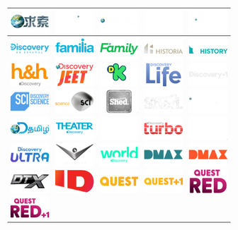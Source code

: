 | ![](https://raw.githubusercontent.com/RevGear/logo/master/Networks/Discovery/discovery.png) | ![](https://raw.githubusercontent.com/RevGear/logo/master/Networks/Discovery/DiscoveryAsia.png) | ![](https://raw.githubusercontent.com/RevGear/logo/master/Networks/Discovery/DiscoveryChannel.png) | ![](https://raw.githubusercontent.com/RevGear/logo/master/Networks/Discovery/DiscoveryChannel_1.png) | ![](https://raw.githubusercontent.com/RevGear/logo/master/Networks/Discovery/DiscoveryCivilization.png) | 
|:---:|:---:|:---:|:---:|:---:| 
| ![](https://raw.githubusercontent.com/RevGear/logo/master/Networks/Discovery/DiscoveryenEspanol.png) | ![](https://raw.githubusercontent.com/RevGear/logo/master/Networks/Discovery/DiscoveryFamilia.png) | ![](https://raw.githubusercontent.com/RevGear/logo/master/Networks/Discovery/DiscoveryFamily.png) | ![](https://raw.githubusercontent.com/RevGear/logo/master/Networks/Discovery/DiscoveryHistoria.png) | ![](https://raw.githubusercontent.com/RevGear/logo/master/Networks/Discovery/DiscoveryHistory.png) | 
| ![](https://raw.githubusercontent.com/RevGear/logo/master/Networks/Discovery/DiscoveryHomeHealth.png) | ![](https://raw.githubusercontent.com/RevGear/logo/master/Networks/Discovery/DiscoveryJeet.png) | ![](https://raw.githubusercontent.com/RevGear/logo/master/Networks/Discovery/DiscoveryKids.png) | ![](https://raw.githubusercontent.com/RevGear/logo/master/Networks/Discovery/DiscoveryLife.png) | ![](https://raw.githubusercontent.com/RevGear/logo/master/Networks/Discovery/DiscoveryPlus1.png) | 
| ![](https://raw.githubusercontent.com/RevGear/logo/master/Networks/Discovery/DiscoveryScience.png) | ![](https://raw.githubusercontent.com/RevGear/logo/master/Networks/Discovery/DiscoveryScience_1.png) | ![](https://raw.githubusercontent.com/RevGear/logo/master/Networks/Discovery/DiscoveryShed.png) | ![](https://raw.githubusercontent.com/RevGear/logo/master/Networks/Discovery/DiscoveryShed_1.png) | ![](https://raw.githubusercontent.com/RevGear/logo/master/Networks/Discovery/DiscoveryShowcase.png) | 
| ![](https://raw.githubusercontent.com/RevGear/logo/master/Networks/Discovery/DiscoveryTamil.png) | ![](https://raw.githubusercontent.com/RevGear/logo/master/Networks/Discovery/DiscoveryTheater.png) | ![](https://raw.githubusercontent.com/RevGear/logo/master/Networks/Discovery/DiscoveryTravelAndLiving.png) | ![](https://raw.githubusercontent.com/RevGear/logo/master/Networks/Discovery/DiscoveryTurbo.png) | ![](https://raw.githubusercontent.com/RevGear/logo/master/Networks/Discovery/DiscoveryTurbo_1.png) | 
| ![](https://raw.githubusercontent.com/RevGear/logo/master/Networks/Discovery/DiscoveryUltra.png) | ![](https://raw.githubusercontent.com/RevGear/logo/master/Networks/Discovery/DiscoveryVelocity.png) | ![](https://raw.githubusercontent.com/RevGear/logo/master/Networks/Discovery/DiscoveryWorld.png) | ![](https://raw.githubusercontent.com/RevGear/logo/master/Networks/Discovery/DMAX.png) | ![](https://raw.githubusercontent.com/RevGear/logo/master/Networks/Discovery/DMAZGermany.png) | 
| ![](https://raw.githubusercontent.com/RevGear/logo/master/Networks/Discovery/DTX.png) | ![](https://raw.githubusercontent.com/RevGear/logo/master/Networks/Discovery/InvestigationDiscovery.png) | ![](https://raw.githubusercontent.com/RevGear/logo/master/Networks/Discovery/Quest.png) | ![](https://raw.githubusercontent.com/RevGear/logo/master/Networks/Discovery/QuestPlus1.png) | ![](https://raw.githubusercontent.com/RevGear/logo/master/Networks/Discovery/QuestRed.png) | 
| ![](https://raw.githubusercontent.com/RevGear/logo/master/Networks/Discovery/QuestRedPlus1.png)  | 
